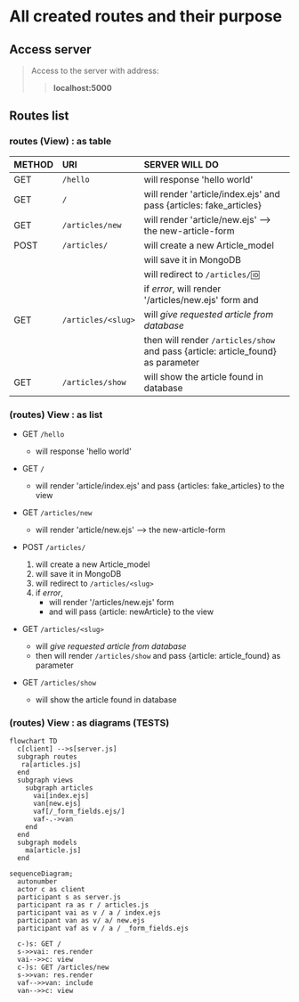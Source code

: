 # All created routes and their purpose

## Access server

> Access to the server with address:
>> **localhost:5000**

## Routes list

### routes (View) : as table

| METHOD | URI                | SERVER WILL DO                                         |
| :----- | :----------------- | :----------------------------------------------------- |
| GET    | `/hello`           | will response 'hello world' |
| GET    | `/`                | will render 'article/index.ejs' and pass {articles: fake_articles} |
| GET    | `/articles/new`    | will render 'article/new.ejs' --> the new-article-form   |
| POST   | `/articles/`       | will  create a new Article_model  |
|        |                    | will save it in MongoDB |
|        |                    | will redirect to `/articles/🆔` |
|        |                    | if *error*, will render '/articles/new.ejs' form and |
| GET    | `/articles/<slug>`  | will *give requested article from database*    |
|        |                    | then will render `/articles/show` and pass {article: article_found} as parameter |
| GET    | `/articles/show`   | will show the article found in database    |


### (routes) View : as list

- GET `/hello`
  - will response 'hello world'

- GET `/`
  - will render 'article/index.ejs'
  and pass {articles: fake_articles} to the view

- GET `/articles/new`
  - will render 'article/new.ejs' --> the new-article-form  

- POST `/articles/`
  1. will  create a new Article_model
  2. will save it in MongoDB
  3. will redirect to `/articles/<slug>`
  4. if *error*,
      - will render '/articles/new.ejs' form
      - and will pass {article: newArticle} to the view
  
- GET `/articles/<slug>`  
  - will *give requested article from database*
  - then will render `/articles/show` and pass {article: article_found} as parameter

- GET `/articles/show`
  - will show the article found in database

### (routes) View : as diagrams (TESTS)

```mermaid
flowchart TD
  c[client] -->s[server.js]
  subgraph routes
   ra[articles.js]
  end
  subgraph views
    subgraph articles
      vai[index.ejs]
      van[new.ejs]
      vaf[/_form_fields.ejs/]
      vaf-.->van
    end
  end
  subgraph models
    ma[article.js]
  end
```


```mermaid
sequenceDiagram;
  autonumber
  actor c as client
  participant s as server.js
  participant ra as r / articles.js
  participant vai as v / a / index.ejs
  participant van as v/ a/ new.ejs
  participant vaf as v / a / _form_fields.ejs

  c-)s: GET /
  s->>vai: res.render
  vai-->>c: view
  c-)s: GET /articles/new
  s->>van: res.render
  vaf-->>van: include
  van-->>c: view
  
```
